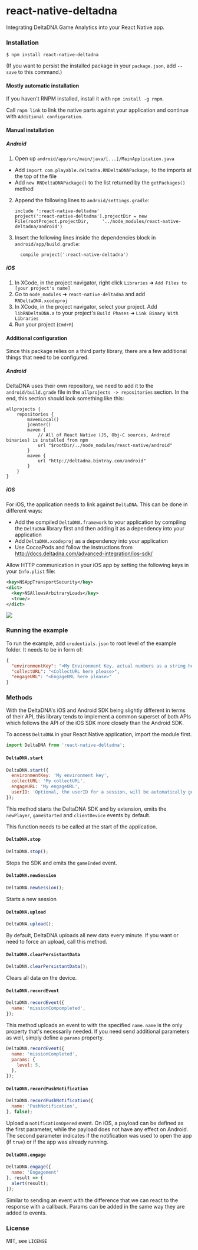 # react-native-deltadna

Integrating DeltaDNA Game Analytics into your React Native app.

### Installation
```
$ npm install react-native-deltadna
```
(If you want to persist the installed package in your `package.json`, add `--save` to this command.)

#### Mostly automatic installation
If you haven't RNPM installed, install it with `npm install -g rnpm`.

Call `rnpm link` to link the native parts against your application and continue with `Additional configuration`.

#### Manual installation

##### Android
1. Open up `android/app/src/main/java/[...]/MainApplication.java`
  - Add `import com.playable.deltadna.RNDeltaDNAPackage;` to the imports at the top of the file
  - Add `new RNDeltaDNAPackage()` to the list returned by the `getPackages()` method
2. Append the following lines to `android/settings.gradle`:
  	```
  	include ':react-native-deltadna'
  	project(':react-native-deltadna').projectDir = new File(rootProject.projectDir, 	'../node_modules/react-native-deltadna/android')
  	```
3. Insert the following lines inside the dependencies block in `android/app/build.gradle`:
  	```
      compile project(':react-native-deltadna')
  	```

##### iOS
1. In XCode, in the project navigator, right click `Libraries` ➜ `Add Files to [your project's name]`
2. Go to `node_modules` ➜ `react-native-deltadna` and add `RNDeltaDNA.xcodeproj`
3. In XCode, in the project navigator, select your project. Add `libRNDeltaDNA.a` to your project's `Build Phases` ➜ `Link Binary With Libraries`
4. Run your project (`Cmd+R`)

#### Additional configuration
Since this package relies on a third party library, there are a few additional things that need to be configured.

##### Android
DeltaDNA uses their own repository, we need to add it to the `android/build.grade` file in the `allprojects -> repositories` section. In the end, this section should look something like this:
```
allprojects {
    repositories {
        mavenLocal()
        jcenter()
        maven {
            // All of React Native (JS, Obj-C sources, Android binaries) is installed from npm
            url "$rootDir/../node_modules/react-native/android"
        }
        maven {
            url "http://deltadna.bintray.com/android"
        }
    }
}
```

##### iOS
For iOS, the application needs to link against `DeltaDNA`. This can be done in different ways:
- Add the compiled `DeltaDNA.framework` to your application by compiling the `DeltaDNA` library first and then adding it as a dependency into your application
- Add `DeltaDNA.xcodeproj` as a dependency into your application
- Use CocoaPods and follow the instructions from http://docs.deltadna.com/advanced-integration/ios-sdk/

Allow HTTP communication in your iOS app by setting the following keys in your `Info.plist` file:
```xml
<key>NSAppTransportSecurity</key>
<dict>
  <key>NSAllowsArbitraryLoads</key>
  <true/>
</dict>
```

![](http://docs.deltadna.com/wp-content/uploads/2014/08/Screen-Shot-2015-09-18-at-09.05.30.png)

### Running the example
To run the example, add `credentials.json` to root level of the example folder. It needs to be in form of:
```json
{
  "environmentKey": "<My Environment Key, actual numbers as a string here please>",
  "collectURL": "<CollectURL here please>",
  "engageURL": "<EngageURL here please>"
}
```

### Methods
With the DeltaDNA's iOS and Android SDK being slightly different in terms of their API, this library tends to implement a common superset of both APIs which follows the API of the iOS SDK more closely than the Android SDK.

To access `DeltaDNA` in your React Native application, import the module first.
```javascript
import DeltaDNA from 'react-native-deltadna';
```

#### `DeltaDNA.start`
```javascript
DeltaDNA.start({
  environmentKey: 'My environment key',
  collectURL: 'My collectURL',
  engageURL: 'My engageURL',
  userID: 'Optional, the userID for a session, will be automatically generated otherwise',
});
```
This method starts the DeltaDNA SDK and by extension, emits the `newPlayer`, `gameStarted` and `clientDevice` events by default.

This function needs to be called at the start of the application.

#### `DeltaDNA.stop`
```javascript
DeltaDNA.stop();
```
Stops the SDK and emits the `gameEnded` event.

#### `DeltaDNA.newSession`
```javascript
DeltaDNA.newSession();
```
Starts a new session

#### `DeltaDNA.upload`
```javascript
DeltaDNA.upload();
```
By default, DeltaDNA uploads all new data every minute. If you want or need to force an upload, call this method.

#### `DeltaDNA.clearPersistantData`
```javascript
DeltaDNA.clearPersistantData();
```
Clears all data on the device.

#### `DeltaDNA.recordEvent`
```javascript
DeltaDNA.recordEvent({
  name: 'missionCompompleted',
});
```
This method uploads an event to with the specified `name`. `name` is the only property that's necessarily needed. If you need send additional parameters as well, simply define a `params` property.
```javascript
DeltaDNA.recordEvent({
  name: 'missionCompleted',
  params: {
    level: 5,
  },
});
```

#### `DeltaDNA.recordPushNotification`
```javascript
DeltaDNA.recordPushNotification({
  name: 'PushNotification',
}, false);
```
Upload a `notificationOpened` event. On iOS, a payload can be defined as the first parameter, while the payload does not have any effect on Android. The second parameter indicates if the notification was used to open the app (if `true`) or if the app was already running.

#### `DeltaDNA.engage`
```javascript
DeltaDNA.engage({
  name: 'Engagement'
}, result => {
  alert(result);
});
```
Similar to sending an event with the difference that we can react to the response with a callback. Params can be added in the same way they are added to events.

### License

MIT, see `LICENSE`
